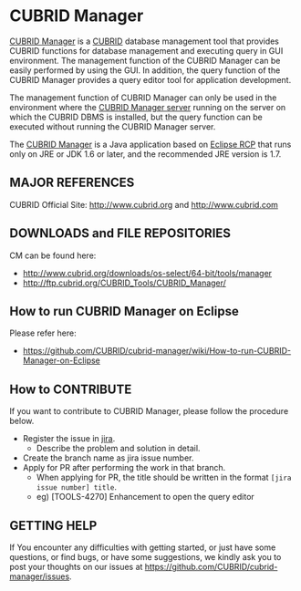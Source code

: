 # CUBRID Manager
[CUBRID Manager](https://github.com/CUBRID/cubrid-manager) is a [CUBRID](https://github.com/CUBRID/cubrid) database management tool that provides CUBRID functions for database management and executing query in GUI environment. The management function of the CUBRID Manager can be easily performed by using the GUI. In addition, the query function of the CUBRID Manager provides a query editor tool for application development.

The management function of CUBRID Manager can only be used in the environment where the [CUBRID Manager server](https://github.com/CUBRID/cubrid-manager-server) running on the server on which the CUBRID DBMS is installed, but the query function can be executed without running the CUBRID Manager server.

The [CUBRID Manager](https://github.com/CUBRID/cubrid-manager) is a Java application based on [Eclipse RCP](https://wiki.eclipse.org/Rich_Client_Platform) that runs only on JRE or JDK 1.6 or later, and the recommended JRE version is 1.7.

## MAJOR REFERENCES

CUBRID Official Site: http://www.cubrid.org and http://www.cubrid.com

## DOWNLOADS and FILE REPOSITORIES

CM can be found here:

- http://www.cubrid.org/downloads/os-select/64-bit/tools/manager
- http://ftp.cubrid.org/CUBRID_Tools/CUBRID_Manager/

## How to run CUBRID Manager on Eclipse

Please refer here:

- https://github.com/CUBRID/cubrid-manager/wiki/How-to-run-CUBRID-Manager-on-Eclipse

## How to CONTRIBUTE
If you want to contribute to CUBRID Manager, please follow the procedure below.
- Register the issue in [jira](http://jira.cubrid.org/browse/TOOLS).
  - Describe the problem and solution in detail.
- Create the branch name as jira issue number.
- Apply for PR after performing the work in that branch.
  - When applying for PR, the title should be written in the format `[jira issue number] title`.
  - eg) [TOOLS-4270] Enhancement to open the query editor

## GETTING HELP

If You encounter any difficulties with getting started, or just have some
questions, or find bugs, or have some suggestions, we kindly ask you to
post your thoughts on our issues at https://github.com/CUBRID/cubrid-manager/issues.
